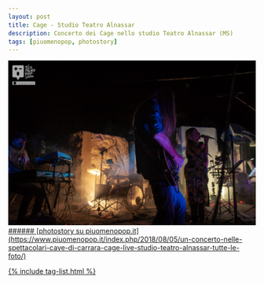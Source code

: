 ```yaml
---
layout: post
title: Cage - Studio Teatro Alnassar
description: Concerto dei Cage nello studio Teatro Alnassar (MS)
tags: [piuomenopop, photostory]
---
```




<a href="https://www.piuomenopop.it/index.php/2018/08/05/un-concerto-nelle-spettacolari-cave-di-carrara-cage-live-studio-teatro-alnassar-tutte-le-foto/" >
<img alt="cage-alnassar-landing" src="/assets/media/images/posts/cage-alnassar.jpg" class="posts-main-img">
###### [photostory su piuomenopop.it](https://www.piuomenopop.it/index.php/2018/08/05/un-concerto-nelle-spettacolari-cave-di-carrara-cage-live-studio-teatro-alnassar-tutte-le-foto/)

{% include tag-list.html %}
